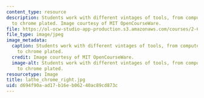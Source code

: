 ```yaml
---
content_type: resource
description: Students work with different vintages of tools, from computer controlled
  to chrome plated. Image courtesy of MIT OpenCourseWare.
file: https://ol-ocw-studio-app-production.s3.amazonaws.com/courses/2-670-mechanical-engineering-tools-january-iap-2004/d694f90aad17b16eb06240ac89cd873c_lathe_chrome_right.jpg
file_type: image/jpeg
image_metadata:
  caption: Students work with different vintages of tools, from computer controlled
    to chrome plated.
  credit: Image courtesy of MIT OpenCourseWare.
  image-alt: Students work with different vintages of tools, from computer controlled
    to chrome plated.
resourcetype: Image
title: lathe_chrome_right.jpg
uid: d694f90a-ad17-b16e-b062-40ac89cd873c
---
```

